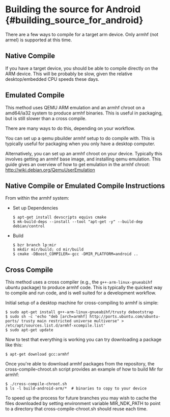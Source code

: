 Building the source for Android {#building_source_for_android}
===============================

There are a few ways to compile for a target arm device. Only armhf (not armel)
is supported at this time.

Native Compile
--------------

If you have a target device, you should be able to compile directly on the ARM
device. This will be probably be slow, given the relative desktop/embedded CPU
speeds these days.

Emulated Compile
----------------

This method uses QEMU ARM emulation and an armhf chroot on a amd64/ia32 system
to produce armhf binaries. This is useful in packaging, but is still slower
than a cross compile.

There are many ways to do this, depending on your workflow.

You can set up a qemu pbuilder armhf setup to do compile with. This is typically
useful for packaging when you only have a desktop computer.

Alternatively, you can set up an armhf chroot on your device. Typically this
involves getting an armhf base image, and installing qemu emulation. This guide
gives an overview of how to get emulation in the armhf chroot:
http://wiki.debian.org/QemuUserEmulation

Native Compile or Emulated Compile Instructions
-----------------------------------------------

From within the armhf system:

-  Set up Dependencies

       $ apt-get install devscripts equivs cmake
       $ mk-build-deps --install --tool "apt-get -y" --build-dep debian/control

-  Build

       $ bzr branch lp:mir
       $ mkdir mir/build; cd mir/build
       $ cmake -DBoost_COMPILER=-gcc -DMIR_PLATFORM=android ..

Cross Compile
-------------

This method uses a cross compiler (e.g., the `g++-arm-linux-gnueabihf`
ubuntu package) to produce armhf code. This is typically the quickest way to
compile and run code, and is well suited for a development workflow.

Initial setup of a desktop machine for cross-compiling to armhf is simple:

    $ sudo apt-get install g++-arm-linux-gnueabihf/trusty debootstrap
    $ sudo sh -c 'echo "deb [arch=armhf] http://ports.ubuntu.com/ubuntu-ports/ trusty main restricted universe multiverse" > /etc/apt/sources.list.d/armhf-xcompile.list'
    $ sudo apt-get update

Now to test that everything is working you can try downloading a package like
this:

    $ apt-get download gcc:armhf

Once you're able to download armhf packages from the repository, the 
cross-compile-chroot.sh script provides an example of how to build Mir for
armhf:

    $ ./cross-compile-chroot.sh
    $ ls -l build-android-arm/*  # binaries to copy to your device

To speed up the process for future branches you may wish to cache the files
downloaded by setting environment variable MIR_NDK_PATH to point to a directory
that cross-compile-chroot.sh should reuse each time.
